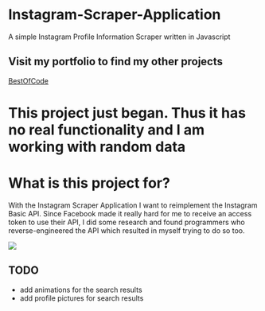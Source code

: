 # Instagram-Scraper-Application
A simple Instagram Profile Information Scraper written in Javascript

## Visit my portfolio to find my other projects
[BestOfCode](http://www.bestofcode.net)

# This project just began. Thus it has no real functionality and I am working with random data

# What is this project for?
With the Instagram Scraper Application I want to reimplement
the Instagram Basic API. Since Facebook made it really hard 
for me to receive an access token to use their API, I did
some research and found programmers who reverse-engineered
the API which resulted in myself trying to do so too.

![](https://i.imgur.com/eCS4Y5j.png)

## TODO
+ add animations for the search results
+ add profile pictures for search results
